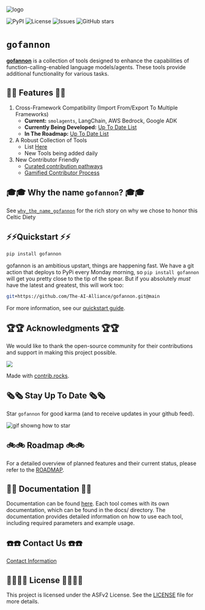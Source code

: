 ![logo](https://the-ai-alliance.github.io/gofannon/assets/images/logo_1000x1260.png)
<!-- ![CI](https://github.com/The-AI-Alliance/gofannon/actions/workflows/main.yml/badge.svg) -->
![PyPI](https://img.shields.io/pypi/v/gofannon)
![License](https://img.shields.io/github/license/The-AI-Alliance/gofannon)
![Issues](https://img.shields.io/github/issues/The-AI-Alliance/gofannon)
![GitHub stars](https://img.shields.io/github/stars/The-AI-Alliance/gofannon?style=social)

# `gofannon`  
  
**[gofannon](https://the-ai-alliance.github.io/gofannon/)** is a collection of tools designed to enhance the capabilities of 
function-calling-enabled language models/agents. These tools provide additional
functionality for various tasks.  


## 🌟🌟 Features 🌟🌟 

1. Cross-Framework Compatibility (Import From/Export To Multiple Frameworks)
   - **Current:** `smolagents`, LangChain, AWS Bedrock, Google ADK
   - **Currently Being Developed:** [Up To Date List](https://github.com/The-AI-Alliance/gofannon/issues?q=is%3Aissue%20state%3Aopen%20label%3Aframework%20assignee:*)
   - **In The Roadmap:** [Up To Date List](https://github.com/The-AI-Alliance/gofannon/issues?q=is%3Aissue%20state%3Aopen%20label%3Aframework%20no%3Aassignee)
2. A Robust Collection of Tools
   - List [Here](https://github.com/The-AI-Alliance/gofannon/pulls?q=is%3Apr+is%3Aclosed+label%3Atool)
   - New Tools being added daily
3. New Contributor Friendly
   - [Curated contribution pathways](https://the-ai-alliance.github.io/gofannon/developers/) 
   - [Gamified Contributor Process](https://the-ai-alliance.github.io/gofannon/leaderboard.html)
## 🎓🎓 Why the name `gofannon`? 🎓🎓

See [`why_the_name_gofannon`](https://the-ai-alliance.github.io/gofannon/about/the_name_gofannon/) for the rich story on why we chose to honor this Celtic Diety

## ⚡️⚡️Quickstart ⚡️⚡️

```bash  
pip install gofannon  
```

gofannon is an ambitious upstart, things are happening fast. We have a git
action that deploys to PyPi every Monday morning, so `pip install gofannon`
will get you pretty close to the tip of the spear. But if you absolutely _must_
have the latest and greatest, this will work too:

```bash
git+https://github.com/The-AI-Alliance/gofannon.git@main
```

For more information, see our [quickstart guide](https://github.com/The-AI-Alliance/gofannon/blob/main/docs/quickstart.md).

## 🏆🏆 Acknowledgments 🏆🏆

We would like to thank the open-source community for their contributions and support in making this project possible.

<a href="https://github.com/The-AI-Alliance/gofannon/graphs/contributors">
  <img src="https://contrib.rocks/image?repo=The-AI-Alliance/gofannon" />
</a>

Made with [contrib.rocks](https://contrib.rocks).

## 🗞️🗞️ Stay Up To Date 🗞️🗞️

Star `gofannon` for good karma (and to receive updates in your github feed).

![gif showng how to star](https://the-ai-alliance.github.io/gofannon/assets/images/github-star.gif)

## 🚲🚲 Roadmap  🚲🚲
  
For a detailed overview of planned features and their current status, please refer to the [ROADMAP](https://github.com/The-AI-Alliance/gofannon/blob/main/ROADMAP.md).   

## 📘📘 Documentation 📘📘

Documentation can be found [here](https://github.com/The-AI-Alliance/gofannon/tree/main/docs). Each tool comes with its own documentation, which can be found in the docs/ directory. The documentation provides detailed information on how to use each tool, including required parameters and example usage.

## ☎️☎️ Contact Us ☎️☎️

[Contact Information](https://the-ai-alliance.github.io/gofannon/community/contact.html)

## 🧑‍⚖️🧑‍⚖️ License 🧑‍⚖️🧑‍⚖️
  
This project is licensed under the ASFv2 License. See the [LICENSE](https://github.com/The-AI-Alliance/gofannon/blob/main/LICENSE) file for more details.

  
  
